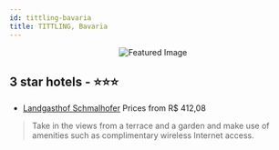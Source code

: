 ```yaml
---
id: tittling-bavaria
title: TITTLING, Bavaria
---
```


<center><img src="https://i.travelapi.com/hotels/18000000/17820000/17816600/17816577/0a6bfb7a_z.jpg" alt="Featured Image" /></center>


##  3 star hotels - ⭐️⭐️⭐️

-    [Landgasthof Schmalhofer](https://us.hurb.com/hotels/tittling/landgasthof-schmalhofer-JNP-JP397238?cmp=18055) Prices from R$ 412,08
   > Take in the views from a terrace and a garden and make use of amenities such as complimentary wireless Internet access.
